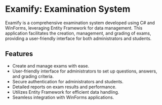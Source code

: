 # Examify: Examination System

Examify is a comprehensive examination system developed using C# and WinForms, leveraging Entity Framework for data management. This application facilitates the creation, management, and grading of exams, providing a user-friendly interface for both administrators and students.

## Features
- Create and manage exams with ease.
- User-friendly interface for administrators to set up questions, answers, and grading criteria.
- Secure authentication for administrators and students.
- Detailed reports on exam results and performance.
- Utilizes Entity Framework for efficient data handling.
- Seamless integration with WinForms applications.
